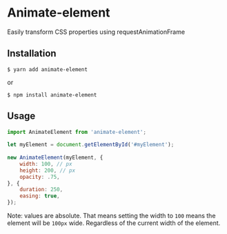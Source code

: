 Animate-element
===

Easily transform CSS properties using requestAnimationFrame

## Installation

```
$ yarn add animate-element
```

or 

```
$ npm install animate-element
```

## Usage

```javascript
import AnimateElement from 'animate-element';
 
let myElement = document.getElementById('#myElement');
 
new AnimateElement(myElement, {
	width: 100, // px
	height: 200, // px
	opacity: .75,
}, {
	duration: 250,
	easing: true,
});
```

Note: values are absolute. That means setting the width to `100` 
means the element will be `100px` wide. Regardless of the current
width of the element.